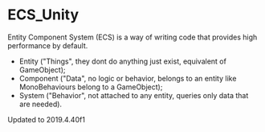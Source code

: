 # ECS_Unity
Entity Component System (ECS) is a way of writing code that provides high performance by default.

- Entity ("Things", they dont do anything just exist, equivalent of GameObject);   
- Component ("Data", no logic or behavior, belongs to an entity like MonoBehaviours belong to a GameObject);   
- System ("Behavior", not attached to any entity, queries only data that are needed).   

Updated to 2019.4.40f1
